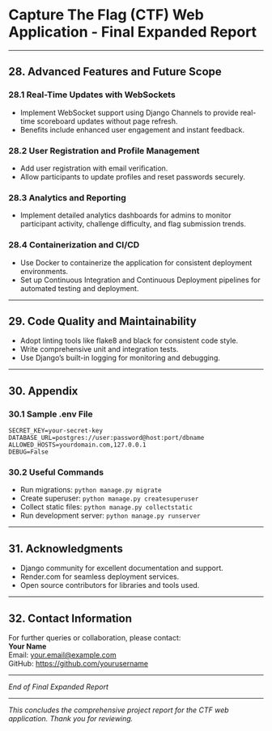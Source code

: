 # Capture The Flag (CTF) Web Application - Final Expanded Report

---

## 28. Advanced Features and Future Scope

### 28.1 Real-Time Updates with WebSockets

- Implement WebSocket support using Django Channels to provide real-time scoreboard updates without page refresh.  
- Benefits include enhanced user engagement and instant feedback.

### 28.2 User Registration and Profile Management

- Add user registration with email verification.  
- Allow participants to update profiles and reset passwords securely.

### 28.3 Analytics and Reporting

- Implement detailed analytics dashboards for admins to monitor participant activity, challenge difficulty, and flag submission trends.

### 28.4 Containerization and CI/CD

- Use Docker to containerize the application for consistent deployment environments.  
- Set up Continuous Integration and Continuous Deployment pipelines for automated testing and deployment.

---

## 29. Code Quality and Maintainability

- Adopt linting tools like flake8 and black for consistent code style.  
- Write comprehensive unit and integration tests.  
- Use Django’s built-in logging for monitoring and debugging.

---

## 30. Appendix

### 30.1 Sample .env File

```
SECRET_KEY=your-secret-key
DATABASE_URL=postgres://user:password@host:port/dbname
ALLOWED_HOSTS=yourdomain.com,127.0.0.1
DEBUG=False
```

### 30.2 Useful Commands

- Run migrations: `python manage.py migrate`  
- Create superuser: `python manage.py createsuperuser`  
- Collect static files: `python manage.py collectstatic`  
- Run development server: `python manage.py runserver`

---

## 31. Acknowledgments

- Django community for excellent documentation and support.  
- Render.com for seamless deployment services.  
- Open source contributors for libraries and tools used.

---

## 32. Contact Information

For further queries or collaboration, please contact:  
**Your Name**  
Email: your.email@example.com  
GitHub: https://github.com/yourusername

---

*End of Final Expanded Report*

---

*This concludes the comprehensive project report for the CTF web application. Thank you for reviewing.*
